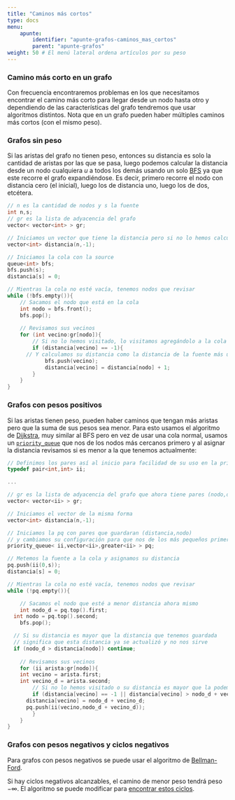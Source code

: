 ```yaml
---
title: "Caminos más cortos"
type: docs
menu:
    apunte:
        identifier: "apunte-grafos-caminos_mas_cortos"
        parent: "apunte-grafos"
weight: 50 # El menú lateral ordena artículos por su peso
---
```

### Camino más corto en un grafo

Con frecuencia encontraremos problemas en los que necesitamos encontrar el camino más corto para llegar desde un nodo hasta otro y dependiendo de las características del grafo tendremos que usar algoritmos distintos. Nota que en un grafo
pueden haber múltiples caminos más cortos (con el mismo peso).

### Grafos sin peso

Si las aristas del grafo no tienen peso, entonces su distancia es solo la cantidad de aristas por las que se pasa, luego podemos calcular la distancia desde un nodo cualquiera $u$ a todos los demás usando un solo [BFS](https://uchile.progcomp.cl/docs/grafos/busqueda/#bfs) ya que este recorre el grafo expandiéndose. Es decir, primero recorre el nodo con distancia cero (el inicial), luego los de distancia uno, luego los de dos, etcétera.

```c++
// n es la cantidad de nodos y s la fuente
int n,s;
// gr es la lista de adyacencia del grafo
vector< vector<int> > gr;

// Iniciamos un vector que tiene la distancia pero si no lo hemos calculado guarda un -1
vector<int> distancia(n,-1);

// Iniciamos la cola con la source
queue<int> bfs;
bfs.push(s);
distancia[s] = 0;

// Mientras la cola no esté vacía, tenemos nodos que revisar
while (!bfs.empty()){
	// Sacamos el nodo que está en la cola
	int nodo = bfs.front();
	bfs.pop();
	
	// Revisamos sus vecinos
	for (int vecino:gr[nodo]){
		// Si no lo hemos visitado, lo visitamos agregándolo a la cola
		if (distancia[vecino] == -1){
      // Y calculamos su distancia como la distancia de la fuente más uno
			bfs.push(vecino);
			distancia[vecino] = distancia[nodo] + 1;
		}
	}
}
```

### Grafos con pesos positivos

Si las aristas tienen peso, pueden haber caminos que tengan más aristas pero que la suma de sus pesos sea menor.
Para esto usamos el algoritmo de [Dijkstra](https://cp-algorithms.com/graph/dijkstra.html), muy similar al BFS pero en vez de usar una cola normal, usamos un [`priority_queue`](https://uchile.progcomp.cl/docs/stl/priority_queue/) que nos de los nodos más cercanos primero y al asignar la distancia revisamos si es menor a la que tenemos actualmente:

```c++
// Definimos los pares así al inicio para facilidad de su uso en la priority_queue
typedef pair<int,int> ii;

...

// gr es la lista de adyacencia del grafo que ahora tiene pares (nodo,distancia)
vector< vector<ii> > gr;

// Iniciamos el vector de la misma forma
vector<int> distancia(n,-1);

// Iniciamos la pq con pares que guardaran (distancia,nodo)
// y cambiamos su configuración para que nos de los más pequeños primero
priority_queue< ii,vector<ii>,greater<ii> > pq;

// Metemos la fuente a la cola y asignamos su distancia
pq.push(ii(0,s));
distancia[s] = 0;

// Mientras la cola no esté vacía, tenemos nodos que revisar
while (!pq.empty()){

	// Sacamos el nodo que esté a menor distancia ahora mismo
	int nodo_d = pq.top().first;
  int nodo = pq.top().second;
	bfs.pop();

  // Si su distancia es mayor que la distancia que tenemos guardada
  // significa que esta distancia ya se actualizó y no nos sirve
  if (nodo_d > distancia[nodo]) continue;
	
	// Revisamos sus vecinos
	for (ii arista:gr[nodo]){
    int vecino = arista.first;
    int vecino_d = arista.second;
		// Si no lo hemos visitado o su distancia es mayor que la podemos conseguir ahora lo cambiamos
		if (distancia[vecino] == -1 || distancia[vecino] > nodo_d + vecino_d){
      distancia[vecino] = nodo_d + vecino_d;
      pq.push(ii(vecino,nodo_d + vecino_d));
		}
	}
}
```

### Grafos con pesos negativos y ciclos negativos

Para grafos con pesos negativos se puede usar el algoritmo de [Bellman-Ford](https://cp-algorithms.com/graph/bellman_ford.html).

Si hay ciclos negativos alcanzables, el camino de menor peso tendrá peso $-\infty$. El algoritmo se puede modificar para [encontrar estos ciclos](https://cp-algorithms.com/graph/bellman_ford.html#the-case-of-a-negative-cycle).
